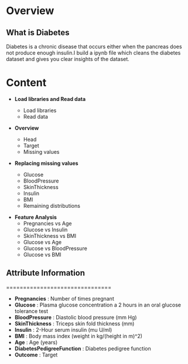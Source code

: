 Overview
========
## What is Diabetes

Diabetes is a chronic disease that occurs either when the pancreas does not produce enough insulin.I build a ipynb file which cleans the diabetes dataset and gives
you clear insights of the dataset.

Content
================

- **Load libraries and Read data**
  - Load libraries
  - Read data

- **Overview**
  - Head
  - Target
  - Missing values

- **Replacing missing values**
  - Glucose
  - BloodPressure
  - SkinThickness
  - Insulin
  - BMI
  - Remaining distributions

+ **Feature Analysis**
  - Pregnancies vs Age
  - Glucose vs Insulin
  - SkinThickness vs BMI
  - Glucose vs Age
  - Glucose vs BloodPressure
  - Glucose vs BMI

## Attribute Information
===============================

+ **Pregnancies** : Number of times pregnant
+ **Glucose** : Plasma glucose concentration a 2 hours in an oral glucose tolerance test
+ **BloodPressure** : Diastolic blood pressure (mm Hg)
+ **SkinThickness** : Triceps skin fold thickness (mm)
+ **Insulin** : 2-Hour serum insulin (mu U/ml)
+ **BMI** : Body mass index (weight in kg/(height in m)^2)
+ **Age** : Age (years)
+ **DiabetesPedigreeFunction** : Diabetes pedigree function
+ **Outcome** : Target
